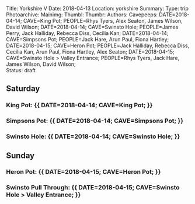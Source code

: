 Title: Yorkshire V
Date: 2018-04-13
Location: yorkshire
Summary: 
Type: trip
Photoarchive:
Mainimg:
Thumbl:
Thumbr:
Authors:
Cavepeeps: DATE=2018-04-14; CAVE=King Pot; PEOPLE=Rhys Tyers, Alex Seaton, James Wilson, David Wilson;
           DATE=2018-04-14; CAVE=Swinsto Hole; PEOPLE=James Perry, Jack Halliday, Rebecca Diss, Cecilia Kan;
           DATE=2018-04-14; CAVE=Simpsons Pot; PEOPLE=Jack Hare, Arun Paul, Fiona Hartley;
           DATE=2018-04-15; CAVE=Heron Pot; PEOPLE=Jack Halliday, Rebecca Diss, Cecilia Kan, Arun Paul, Fiona Hartley, Alex Seaton;
           DATE=2018-04-15; CAVE=Swinsto Hole > Valley Entrance; PEOPLE=Rhys Tyers, Jack Hare, James Wilson, David Wilson;           
Status: draft

## Saturday

### King Pot: {{ DATE=2018-04-14; CAVE=King Pot; }}

### Simpsons Pot: {{ DATE=2018-04-14; CAVE=Simpsons Pot; }}

### Swinsto Hole: {{ DATE=2018-04-14; CAVE=Swinsto Hole; }}

## Sunday

### Heron Pot: {{ DATE=2018-04-15; CAVE=Heron Pot; }}

### Swinsto Pull Through: {{ DATE=2018-04-15; CAVE=Swinsto Hole > Valley Entrance; }}